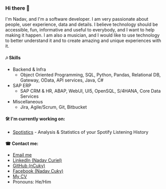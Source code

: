 ### Hi there 👋
I'm Nadav, and I'm a software developer. I am very passionate about people, user experience, data and details. I believe technology should be accessible, fun, informative and useful to everybody, and I want to help making it happen. I am also a musician, and I would like to use technology to better understand it and to create amazing and unique experiences with it.


#### 🎶 Skills
- Backend & Infra
  - Object Oriented Programming, SQL, Python, Pandas, Relational DB, Gateway, OData, API services, Java, C#
- SAP ERP
  - SAP CRM & HR, ABAP, WebUI, UI5, OpenSQL, S/4HANA, Core Data Services
- Miscellaneous
  - Jira, Agile/Scrum, Git, Bitbucket


#### 🛠 I'm currently working on:
- [Spotistics](https://github.com/nCuky/Spotistics) - Analysis & Statistics of your Spotify Listening History


#### ☎ Contact me:
- [Email me](mailto:me@nadcu.com)
- [LinkedIn (Nadav Curiel)](http://bit.ly/NCurielLI)
- [GitHub (nCuky)](http://bit.ly/NCurielGH)
- [Facebook (Nadav Cuky)](https://www.facebook.com/nadcu)
- [My CV](http://bit.ly/NCurielCV)
- Pronouns: He/Him

<!--
**nCuky/nCuky** is a ✨ _special_ ✨ repository because its `README.md` (this file) appears on your GitHub profile.

Here are some ideas to get you started:

- 🔭 I’m currently working on ...
- 🌱 I’m currently learning ...
- 👯 I’m looking to collaborate on ...
- 🤔 I’m looking for help with ...
- 💬 Ask me about ...
- ⚡ Fun fact: ...
-->
